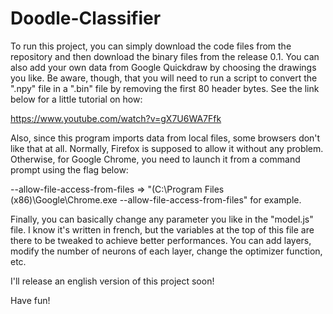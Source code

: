 # Doodle-Classifier

To run this project, you can simply download the code files from the repository and then download the binary files from the release 0.1. You can also add your own data from Google Quickdraw by choosing the drawings you like. Be aware, though, that you will need to run a script to convert the ".npy" file in a ".bin" file by removing the first 80 header bytes. See the link below for a little tutorial on how:

https://www.youtube.com/watch?v=gX7U6WA7Ffk


Also, since this program imports data from local files, some browsers don't like that at all. Normally, Firefox is supposed to allow it without any problem. Otherwise, for Google Chrome, you need to launch it from a command prompt using the flag below:

--allow-file-access-from-files => "(C:\Program Files (x86)\Google\Chrome.exe --allow-file-access-from-files" for example.

Finally, you can basically change any parameter you like in the "model.js" file. I know it's written in french, but the variables at the top of this file are there to be tweaked to achieve better performances. You can add layers, modify the number of neurons of each layer, change the optimizer function, etc. 

I'll release an english version of this project soon!

Have fun!

